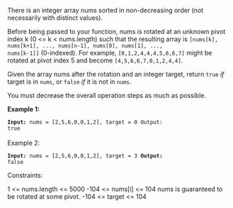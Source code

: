 There is an integer array nums sorted in non-decreasing order (not necessarily with distinct values).

Before being passed to your function, nums is rotated at an unknown pivot index k (0 <= k < nums.length) such that the resulting array is <code>[nums[k], nums[k+1], ..., nums[n-1], nums[0], nums[1], ..., nums[k-1]]</code> (0-indexed). For example, <code>[0,1,2,4,4,4,5,6,6,7]</code> might be rotated at pivot index 5 and become <code>[4,5,6,6,7,0,1,2,4,4]</code>.

Given the array nums after the rotation and an integer target, return <code>true</code> <i>if</i> target is in <code>nums</code>, or <code>false</code> <i>if</i> it is not in <code>nums</code>.

You must decrease the overall operation steps as much as possible.

 

<b>Example 1:</b>

<code><b>Input:</b> nums = [2,5,6,0,0,1,2], target = 0
Output: true</code>
<br/><br/>
Example 2:

<code><b>Input:</b> nums = [2,5,6,0,0,1,2], target = 3
<b>Output:</b> false </code>
 

Constraints:

1 <= nums.length <= 5000
-104 <= nums[i] <= 104
nums is guaranteed to be rotated at some pivot.
-104 <= target <= 104
